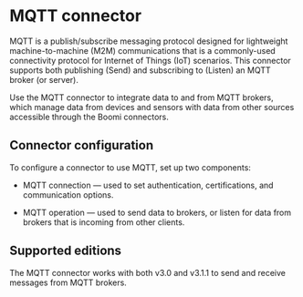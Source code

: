 # MQTT connector 

<head>
  <meta name="guidename" content="Integration"/>
  <meta name="context" content="GUID-a19958d0-9187-41d9-ba56-60b33a69da4c"/>
</head>

MQTT is a publish/subscribe messaging protocol designed for lightweight machine-to-machine \(M2M\) communications that is a commonly-used connectivity protocol for Internet of Things \(IoT\) scenarios. This connector supports both publishing \(Send\) and subscribing to \(Listen\) an MQTT broker \(or server\).

Use the MQTT connector to integrate data to and from MQTT brokers, which manage data from devices and sensors with data from other sources accessible through the Boomi connectors.

## Connector configuration 

To configure a connector to use MQTT, set up two components:

-   MQTT connection — used to set authentication, certifications, and communication options.

-   MQTT operation — used to send data to brokers, or listen for data from brokers that is incoming from other clients.


## Supported editions 

The MQTT connector works with both v3.0 and v3.1.1 to send and receive messages from MQTT brokers.



